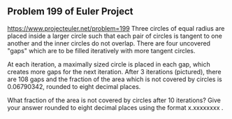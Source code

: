 ## Problem 199 of Euler Project 
https://www.projecteuler.net/problem=199
Three circles of equal radius are placed inside a larger circle such that each pair of circles is tangent to one another and the inner circles do not overlap. There are four uncovered "gaps" which are to be filled iteratively with more tangent circles.



At each iteration, a maximally sized circle is placed in each gap, which creates more gaps for the next iteration. After 3 iterations (pictured), there are 108 gaps and the fraction of the area which is not covered by circles is 0.06790342, rounded to eight decimal places.


What fraction of the area is not covered by circles after 10 iterations?
Give your answer rounded to eight decimal places using the format x.xxxxxxxx .